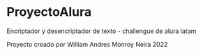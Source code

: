 # ProyectoAlura
Encriptador y desencriptador de texto  - challengue de alura  latam

Proyecto creado por William Andres Monroy Neira 
2022
